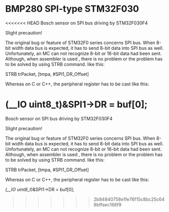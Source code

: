 # BMP280 SPI-type STM32F030 
<<<<<<< HEAD
Bosch sensor on SPI bus driving by STM32F030F4

Slight precaution!

The original bug or feature of STM32F0 series concerns SPI bus. When 8-bit width data bus is expected, it has to send 8-bit data into SPI bus as well. Unfortunately, an MC can not recognize 8-bit or 16-bit data had been sent. Although, when assembler is used , there is no problem or the problem has to be solved by using STRB command. like this:

STRB trPacket, [tmpa, #SPI1_DR_Offset]

Whereas on C or C++, the peripheral register has to be cast like this:

(__IO uint8_t)&SPI1->DR = buf[0];
=======
 Bosch sensor on SPI bus driving by STM32F030F4
 
 
Slight precaution!


The original bug or feature of STM32F0 series concerns SPI bus. When 8-bit width data bus is expected, it has to send 8-bit data into SPI bus as well. Unfortunately, an MC can not recognize 8-bit or 16-bit data had been sent. Although, when assembler is used , there is no problem or the problem has to be solved by using STRB command. like this:

STRB trPacket, [tmpa, #SPI1_DR_Offset]
 
  

Whereas on C or C++, the peripheral register has to be cast like this:

*(__IO uint8_t*)&SPI1->DR = buf[0];
>>>>>>> 2b84840758e1fe76f15c8bc25c648bffaec166f9
